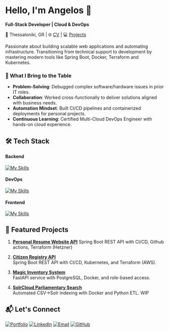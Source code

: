 # Hello, I'm Angelos 🦑 

**Full-Stack Developer | Cloud & DevOps**  

📍 Thessaloniki, GR | 🌐 [CV](https://anggi.io) | 💻 [Projects](https://github.com/AngelosGi?tab=repositories)

Passionate about building scalable web applications and automating infrastructure. Transitioning from technical support to development by mastering modern tools like Spring Boot, Docker, Terraform and Kubernetes.  

### 🔨 What I Bring to the Table  
- **Problem-Solving**: Debugged complex software/hardware issues in prior IT roles.  
- **Collaboration**: Worked cross-functionally to deliver solutions aligned with business needs.  
- **Automation Mindset**: Built CI/CD pipelines and containerized deployments for personal projects.  
- **Continuous Learning**: Certified Multi-Cloud DevOps Engineer with hands-on cloud experience.  

## 🛠️ Tech Stack  

#### Backend  
[![My Skills](https://skillicons.dev/icons?i=java,spring,maven,py,fastapi,php,laravel,postgres,mysql&perline=6)](https://skillicons.dev)  

#### DevOps  
[![My Skills](https://skillicons.dev/icons?i=docker,kubernetes,terraform,aws,azure,githubactions,linux&perline=6)](https://skillicons.dev)  

#### Frontend  
[![My Skills](https://skillicons.dev/icons?i=html,css,tailwind,js,thymeleaf&perline=6)](https://skillicons.dev) 

## 🌟 Featured Projects  
1. **[Personal Resume Website API](https://github.com/AngelosGi/personalWebsite)**
   Spring Boot REST API with CI/CD, Github actions, Terraform (Hetzner)

3. **[Citizen Registry API](https://github.com/AngelosGi/citizen-registry)**  
   Spring Boot REST API with CI/CD, Kubernetes, and Terraform (AWS).  

4. **[Magic Inventory System](https://github.com/AngelosGi/magical_inventory_systemApi)**  
   FastAPI service with PostgreSQL, Docker, and role-based access.  

5. **[SolrCloud Parliamentary Search](https://github.com/AngelosGi/solrcloud-parliamentary-speeches)**  
   Automated CSV→Solr indexing with Docker and Python ETL. WIP 
  

## 📬 Let's Connect  
[![Portfolio](https://img.shields.io/badge/anggi.io-000?style=for-the-badge&logo=react&logoColor=61DAFB)](https://anggi.io)
[![LinkedIn](https://img.shields.io/badge/LinkedIn-0A66C2?style=for-the-badge&logo=linkedin)](https://www.linkedin.com/in/anggian/)
[![Email](https://img.shields.io/badge/Email-D14836?style=for-the-badge&logo=gmail)](mailto:giannopoulos.ang@gmail.com)
[![GitHub](https://img.shields.io/badge/GitHub-181717?style=for-the-badge&logo=github)](https://github.com/AngelosGi)
